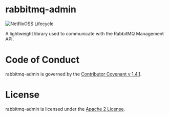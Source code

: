 # rabbitmq-admin

![NetflixOSS Lifecycle](https://img.shields.io/osslifecycle/indeedeng/rabbitmq-admin.svg)

A lightweight library used to communicate with the RabbitMQ Management API.

# Code of Conduct
rabbitmq-admin is governed by the [Contributor Covenant v 1.4.1](CODE_OF_CONDUCT.md).

# License
rabbitmq-admin is licensed under the [Apache 2 License](LICENSE).
